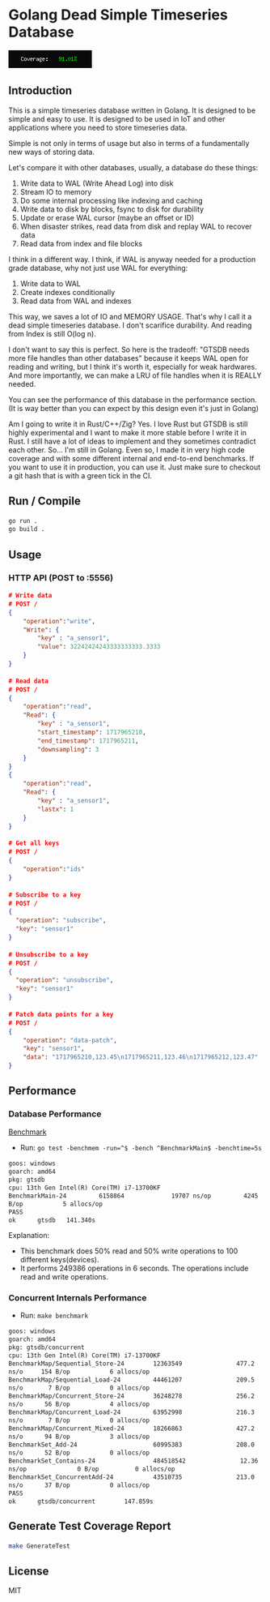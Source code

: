 # Golang Dead Simple Timeseries Database

[![coverage](/docs/coverage.png)](./docs/coverage-full.png)

## Introduction

This is a simple timeseries database written in Golang. It is designed to be simple and easy to use. It is designed to be used in IoT and other applications where you need to store timeseries data.

Simple is not only in terms of usage but also in terms of a fundamentally new ways of storing data.

Let's compare it with other databases, usually, a database do these things:
1. Write data to WAL (Write Ahead Log) into disk
2. Stream IO to memory
3. Do some internal processing like indexing and caching
4. Write data to disk by blocks, fsync to disk for durability
5. Update or erase WAL cursor (maybe an offset or ID)
6. When disaster strikes, read data from disk and replay WAL to recover data
7. Read data from index and file blocks

I think in a different way. I think, if WAL is anyway needed for a production grade database, why not just use WAL for everything:
1. Write data to WAL
2. Create indexes conditionally
3. Read data from WAL and indexes

This way, we saves a lot of IO and MEMORY USAGE. That's why I call it a dead simple timeseries database. I don't scarifice durability. And reading from Index is still O(log n).

I don't want to say this is perfect. So here is the tradeoff: "GTSDB needs more file handles than other databases" because it keeps WAL open for reading and writing, but I think it's worth it, especially for weak hardwares. And more importantly, we can make a LRU of file handles when it is REALLY needed.

You can see the performance of this database in the performance section. (It is way better than you can expect by this design even it's just in Golang)

Am I going to write it in Rust/C++/Zig? Yes. I love Rust but GTSDB is still highly experimental and I want to make it more stable before I write it in Rust. I still have a lot of ideas to implement and they sometimes contradict each other. So... I'm still in Golang. Even so, I made it in very high code coverage and with some different internal and end-to-end benchmarks. If you want to use it in production, you can use it. Just make sure to checkout a git hash that is with a green tick in the CI. 


## Run / Compile

```bash
go run .
go build .
```

## Usage

### HTTP API (POST to :5556)

```json
# Write data
# POST /
{
    "operation":"write",
    "Write": {
        "key" : "a_sensor1",
        "Value": 32242424243333333333.3333
    }
}

# Read data
# POST /
{
    "operation":"read",
    "Read": {
        "key" : "a_sensor1",
        "start_timestamp": 1717965210,
        "end_timestamp": 1717965211,
        "downsampling": 3
    }
}
{
    "operation":"read",
    "Read": {
        "key" : "a_sensor1",
        "lastx": 1
    }
}

# Get all keys
# POST /
{
    "operation":"ids"
}

# Subscribe to a key
# POST /
{
  "operation": "subscribe",
  "key": "sensor1"
}

# Unsubscribe to a key
# POST /
{
  "operation": "unsubscribe",
  "key": "sensor1"
}

# Patch data points for a key
# POST /
{
    "operation": "data-patch",
    "key": "sensor1",
    "data": "1717965210,123.45\n1717965211,123.46\n1717965212,123.47"
}
```

## Performance

### Database Performance

[Benchmark](https://github.com/abbychau/gtsdb/blob/main/main_test.go#L65)

- Run: `go test -benchmem -run=^$ -bench ^BenchmarkMain$ -benchtime=5s`

```
goos: windows
goarch: amd64
pkg: gtsdb
cpu: 13th Gen Intel(R) Core(TM) i7-13700KF
BenchmarkMain-24         6158864             19707 ns/op         4245 B/op           5 allocs/op
PASS
ok      gtsdb   141.340s
```


Explanation:
- This benchmark does 50% read and 50% write operations to 100 different keys(devices).
- It performs 249386 operations in 6 seconds. The operations include read and write operations.


### Concurrent Internals Performance

- Run: `make benchmark`

```
goos: windows
goarch: amd64
pkg: gtsdb/concurrent
cpu: 13th Gen Intel(R) Core(TM) i7-13700KF
BenchmarkMap/Sequential_Store-24        12363549               477.2 ns/o     154 B/op           6 allocs/op
BenchmarkMap/Sequential_Load-24         44461207               209.5 ns/o       7 B/op           0 allocs/op
BenchmarkMap/Concurrent_Store-24        36248278               256.2 ns/o      56 B/op           4 allocs/op
BenchmarkMap/Concurrent_Load-24         63952998               216.3 ns/o       7 B/op           0 allocs/op
BenchmarkMap/Concurrent_Mixed-24        18266863               427.2 ns/o      94 B/op           3 allocs/op
BenchmarkSet_Add-24                     60995383               208.0 ns/o      52 B/op           0 allocs/op
BenchmarkSet_Contains-24                484518542               12.36 ns/op              0 B/op          0 allocs/op
BenchmarkSet_ConcurrentAdd-24           43510735               213.0 ns/o      37 B/op           0 allocs/op
PASS
ok      gtsdb/concurrent        147.859s
```


## Generate Test Coverage Report

```bash
make GenerateTest
```

## License

MIT
